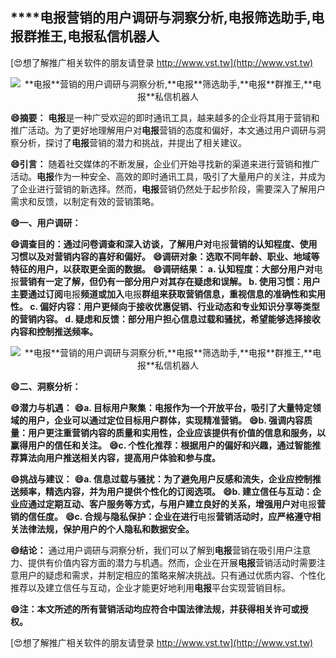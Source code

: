 ## ****电报**营销的用户调研与洞察分析,**电报**筛选助手,**电报**群推王,**电报**私信机器人**

[😍想了解推广相关软件的朋友请登录 http://www.vst.tw](http://www.vst.tw)

 <center><img src="https://vst.tw/MP4/tuiguang/png/1.png" alt="**电报**营销的用户调研与洞察分析,**电报**筛选助手,**电报**群推王,**电报**私信机器人"></center>

**😄摘要：**
**电报**是一种广受欢迎的即时通讯工具，越来越多的企业将其用于营销和推广活动。为了更好地理解用户对**电报**营销的态度和偏好，本文通过用户调研与洞察分析，探讨了**电报**营销的潜力和挑战，并提出了相关建议。

**😄引言：**
随着社交媒体的不断发展，企业们开始寻找新的渠道来进行营销和推广活动。**电报**作为一种安全、高效的即时通讯工具，吸引了大量用户的关注，并成为了企业进行营销的新选择。然而，**电报**营销仍然处于起步阶段，需要深入了解用户需求和反馈，以制定有效的营销策略。

**😄一、用户调研：**

**😄调查目的：通过问卷调查和深入访谈，了解用户对**电报**营销的认知程度、使用习惯以及对营销内容的喜好和偏好。**
**😄调研对象：选取不同年龄、职业、地域等特征的用户，以获取更全面的数据。**
**😄调研结果： a. 认知程度：大部分用户对**电报**营销有一定了解，但仍有一部分用户对其存在疑虑和误解。 b. 使用习惯：用户主要通过订阅**电报**频道或加入**电报**群组来获取营销信息，重视信息的准确性和实用性。 c. 偏好内容：用户更倾向于接收优惠促销、行业动态和专业知识分享等类型的营销内容。 d. 疑虑和反馈：部分用户担心信息过载和骚扰，希望能够选择接收内容和控制推送频率。**

 <center><img src="https://vst.tw/MP4/tuiguang/png/0.png" alt="**电报**营销的用户调研与洞察分析,**电报**筛选助手,**电报**群推王,**电报**私信机器人"></center>

**😄二、洞察分析：**

**😄潜力与机遇：**
**😄a. 目标用户聚集：**电报**作为一个开放平台，吸引了大量特定领域的用户，企业可以通过定位目标用户群体，实现精准营销。**
**😄b. 强调内容质量：用户更注重营销内容的质量和实用性，企业应该提供有价值的信息和服务，以赢得用户的信任和关注。**
**😄c. 个性化推荐：根据用户的偏好和兴趣，通过智能推荐算法向用户推送相关内容，提高用户体验和参与度。**

**😄挑战与建议：**
**😄a. 信息过载与骚扰：为了避免用户反感和流失，企业应控制推送频率，精选内容，并为用户提供个性化的订阅选项。**
**😄b. 建立信任与互动：企业应通过定期互动、客户服务等方式，与用户建立良好的关系，增强用户对**电报**营销的信任度。**
**😄c. 合规与隐私保护：企业在进行**电报**营销活动时，应严格遵守相关法律法规，保护用户的个人隐私和数据安全。**

**😄结论：**
通过用户调研与洞察分析，我们可以了解到**电报**营销在吸引用户注意力、提供有价值内容方面的潜力与机遇。然而，企业在开展**电报**营销活动时需要注意用户的疑虑和需求，并制定相应的策略来解决挑战。只有通过优质内容、个性化推荐以及建立信任与互动，企业才能更好地利用**电报**平台实现营销目标。

**😄注：本文所述的所有营销活动均应符合中国法律法规，并获得相关许可或授权。**

[😍想了解推广相关软件的朋友请登录 http://www.vst.tw](http://www.vst.tw)



